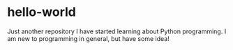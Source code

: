 # hello-world
Just another repository
I have started learning about Python programming.
I am new to programming in general, but have some idea!
